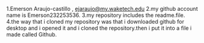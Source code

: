1.Emerson Araujo-castillo , ejaraujo@my.waketech.edu
2.my github account name is Emerson232253536.
3.my repository includes the readme.file.
4.the way that i cloned my repository was that i downloaded github for desktop and i opened it and i cloned the repository.then i put it into a file i made called Github.
